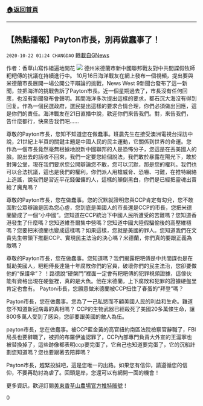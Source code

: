 ###  [:house:返回首頁](https://github.com/ourhimalayas/txt)
---

## 【熱點播報】Payton市長，別再做蠢事了！
`2020-10-22 01:24 CHANGDAO` [轉載自GNews](https://gnews.org/zh-hant/439435/)

作者：香草山寫作組遍地開花
![]()![](https://gnews-media-offload.s3.amazonaws.com/wp-content/uploads/2020/10/22011825/image0-54.jpg)
德州米德蘭市新中國聯邦戰友對中共間諜假牧師粑粑傅的抗議在持續進行中。 10月16日海洋戰友在網上發布一個視頻，提出要與米德蘭市長展開一場公開公平辯論的挑戰，News West 9新聞台發布了這一新聞，並把海洋的挑戰告訴了Payton市長。近一個星期過去了，市長沒有任何回應，也沒有新聞發布會聲明。其間海洋多次提出這樣的要求，都石沉大海沒有得到回复。作為一個民選政府，選民提出這樣的要求合情合理，你們必須做出回應，這是你們的責任。海洋戰友在21日直播中說，歡迎你們來告我們。對，來告我們，告什麼都行，快來告我們吧……

尊敬的Payton市長，您知不知道您在做蠢事。班農先生在接受澳洲電視台採訪中說，21世紀上半頁的關鍵主題是中國人民的民主運動，它關係到世界的命運。您作為一個市長竟然毫無根據地說新中國聯邦的人是恐怖分子，您這是在丟美國人的臉。說出去的話收不回來，我們一定要您給個說法，我們敢於暴露在陽光下，敢於對簿公堂，現在我們要求您公開辯論您不敢，您可以沉默，那是您的權利。我們也可以合法抗議，這也是我們的權利。你們派人用槍威脅、恐嚇、刁難，在推特網絡上造謠，說我們是習近平花錢僱傭的人，這樣的顛倒黑白，你們是已經把靈魂出賣給了魔鬼嗎？

尊敬的Payton市長，您在做蠢事。您的沉默就證明您與CCP肯定有勾兌，您不敢面對公眾辯論是因為您心虛，您到底是美國人的市長還是CCP的市長，您把米德蘭變成了一個“小中國”。您知道在CCP統治下中國人民所遭受的苦難嗎？您知道香港發生了什麼嗎？您知道維吾爾集中營嗎？您知道中國大陸假騙偷後的高壓維穩嗎？您要把米德蘭也變成這樣嗎？如果這樣，您就是美國的罪人。您知道我們在文貴先生帶領下推翻CCP、實現民主法治的決心嗎？米德蘭，你們真的要跟正義為敵嗎？

尊敬的Payton市長，您在做蠢事。您知道嗎？我們揭露粑粑傅是中共間諜也是在幫助美國人，粑粑傅長達幾十年腐敗你們的官員，破壞你們的民主法治，您卻要做他的“保護傘”？ ！路德說“硬槃門”裡面一定會有粑粑傅的犯罪視頻證據，這傢伙能有資格出現在硬盤裡，真的是大魚。他在米德蘭，上下腐敗和犯罪的證據硬盤里肯定也會有。 Payton市長，您願意做米德蘭被CCP扭住了春蛋的“拜登”嗎？

Payton市長，您在做蠢事。您為了一己私慾而不顧美國人民的利益和生命。難道您不知道新冠病毒的真相嗎？ CCP的生物武器已經殺死了美國20多萬條生命，讓800多萬人受到了感染，您卻要跟美國的敵人為伍。

payton市長，您在做蠢事。被CCP藍金黃的高官紐約南區法院檢察官辭職了，FBI局長也要辭職了，被抓的布羅伊迪認罪了，CCP內部專門負責大外宣的王滬寧也被替換掉了，這些跡像都表明ccp要完蛋了，它自己也知道要完蛋了，它的沉船計劃您知道嗎？您也要跟著去陪葬嗎？

Payton市長，趕緊投誠吧，這是您唯一的出路。如果您有信仰，請遵循您的信仰，不要再助紂為虐了。回頭是岸，您還可以有網開一面的機會！



更多資訊，歡迎訂閱[美東香草山農場官方推特賬號](https://twitter.com/Mos_Himalaya)！

0
